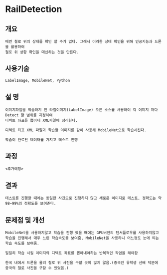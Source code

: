 # RailDetection

## 개요


    매번 철로 위의 상태를 확인 할 수가 없다. 그래서 이러한 상태 확인을 위해 인공지능과 드론을 활용하여 
    철로 위 상황 확인을 대신하는 것을 만든다.


## 사용기술


    LabelImage, MobileNet, Python


## 설 명


    이미지파일을 학습하기 전 라벨이미지(LabelImage) 오픈 소스를 사용하여 각 이미지 마다 Detect 할 범위를 지정하여 
    디텍트 좌표를 뽑아내 XML파일에 정리한다.

    디텍트 좌표 XML 파일과 학습할 이미지를 같이 사용해 MobileNet으로 학습시킨다.

    학습이 완료된 데이터를 가지고 테스트 진행


## 과정

`
<추가예정>
`

## 결과


    테스트를 진행할 때에는 동일한 사진으로 진행하지 않고 새로운 이미지로 테스트, 정확도는 약 98~99%의 정확도를 보여준다.


## 문제점 및 개선


    MobileNet을 사용하지않고 학습을 진행 했을 때에는 GPU버전의 텐서플로우를 사용하지않고 
    학습을 진행해서 매우 느린 학습속도를 보여줌, MobileNet을 사용하니 어느정도 눈에 띄는 학습 속도를 보여줌.

    일일히 학습 시킬 이미지의 디텍트 좌표를 뽑아내야하는 반복적인 작업을 해야함

    한국 내에서 드론을 올려 철로 위 사진을 구할 곳이 많지 않음.(중국인 유학생 선배 덕분에 중국의 철로 사진을 구할 수 있었음.)

